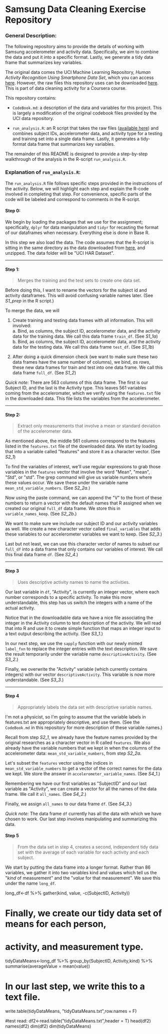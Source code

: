 # Samsung Data Cleaning Exercise Repository

### General Description:

The following repository aims to provide the details of working with Samsung
accelerometer and activity data. Specifically, we aim to combine the data and put it into a specific format. Lastly, we generate a tidy data frame that summarizes key variables.  

The original data comes the 
UCI Machine Learning Repository, *Human Activity Recognition Using Smartphone Data Set*, which you can access [here](http://archive.ics.uci.edu/ml/datasets/Human+Activity+Recognition+Using+Smartphones).  However, the raw files this repository uses can be downloaded [here](https://d396qusza40orc.cloudfront.net/getdata%2Fprojectfiles%2FUCI%20HAR%20Dataset.zip). This is part of data cleaning activity for a Coursera course.


This repository contains:

* `CodeBook.md`: a description of the data and variables for this project.  This is largely a modification of the original codebook files provided by the UCI data repository.

* `run_analysis.R`: an R script that takes the raw files ([available here](https://d396qusza40orc.cloudfront.net/getdata%2Fprojectfiles%2FUCI%20HAR%20Dataset.zip)) and combines subject IDs, accelerometer data, and activity type for a testing and training set into a single data frame.  Lastly, it generates a tidy-format data frame that summarizes key variables.

The remainder of this README is designed to provide a step-by-step walkthrough of the analysis in the R-script `run_analysis.R`.

### Explanation of `run_analysis.R`:
The `run_analysis.R` file follows specific steps provided in the instructions of the activity. Below, we will highlight each step and explain the R-code involved in completing that step.  For convenience, specific parts of the code will be labeled and correspond to comments in the R-script.

#### Step 0:
We begin by loading the packages that we use for the assignment; specifically, `dplyr` for data manipulation and `tidyr` for recasting the format of our dataframes when necessary.  Everything else is done in Base R.

In this step we also load the data. The code assumes that the R-script is sitting in the same directory as the data downloaded from [here](https://d396qusza40orc.cloudfront.net/getdata%2Fprojectfiles%2FUCI%20HAR%20Dataset.zip), and unzipped.  The data folder will be "UCI HAR Dataset".

*** 

#### Step 1:
> Merges the training and the test sets to create one data set.

Before doing this, I want to rename the vectors for the subject id and activity dataframes. This will avoid confusing variable names later. (See *S1\_prep* in the R script.)

To merge the data, we will 

1. Create training and testing data frames with all information. This will involved:  
    a. Bind, as columns, the subject ID, accelerometer data, and the activity data for the training data. We call this data frame `train_df`. (See *S1\_1a*)
    b. Bind, as columns, the subject ID, accelerometer data, and the activity data for the testing data. We call this data frame `test_df`. (See *S1\_1b*)

2. After doing a quick dimension check (we want to make sure these two data frames have the same number of columns), we bind, *as rows*, these new data frames for train and test into one data frame. We call this data frame `full_df`. (See *S1\_2*)

*Quick note:* There are 563 columns of this data frame. The first is our Subject ID, and the last is the Activity type.  This leaves 561 variables coming from the acceleromater, which we verify using the `features.txt` file in the downloaded data. This file lists the variables from the accelerometer.


***

####  Step 2:

> Extract only measurements that involve a mean or
> standard deviation of the accelerometer data.

As mentioned above, the middle 561 columns correspond to the features listed in the `features.txt` file of the downloaded data. We start by loading that into a variable called "features" and store it as a character vector. (See *S2\_1*)

To find the variables of interest, we'll use regular expressions to grab those variables in the `features` vector that involve the word "Mean", "mean", "Std", or "std". The grep command will give us variable numbers where these values occur. We save these under the variable name `mean_std_variable_numbers`. (See *S2\_2a*.)

Now using the paste command, we can append the "V" to the front of these numbers to return a vector with the default names that R assigned when we created our original `full_df` data frame.  We store this in `variable_names_keep`. (See *S2\_2b*.)

We want to make sure we include our subject ID and our activity variables as well. We create a new character vector called `final_variables` that adds these variables to our accelerometer variables we want to keep. (See *S2\_3*.)

Last but not least, we can use this character vector of names to subset our `full_df` into a data frame that only contains our variables of interest.  We call this final data frame `df`. (See *S2\_4*.)

***

#### Step 3
> Uses descriptive activity names to name the activities.

Our last variable in `df`, "Activity", is currently an integer vector, where each number corresponds to a specific activity. To make this more understandable, this step has us switch the integers with a name of the actual activity.

Notice that in the downloadable data we have a nice file associating the integer in the Activity column to text description of the activity. We will read that into R and use it to create  simple function that maps an integer input to a text output describing the activity. (See *S3\_1*.)

In our next step, we use the `sapply` function with our newly minted `label_fxn` to replace the integer entries with the text description. We save the result temporarily under the variable name `descriptiveActivity`. (See *S3\_2*.)

Finally, we overwrite the "Activity" variable (which currently contains integers) with our vector `descriptiveActivity`. This variable is now more understandable. (See *S3\_3*.)

***

#### Step 4 
> Appropriately labels the data set with descriptive variable names.

I'm not a physicist, so I'm going to assume that the variable labels in features.txt are appropriately descriptive, and use them. (See the `CodeBook.md` in this repository for more description of these variable names.)

Recall from step *S2\_1*, we already have the feature names provided by the original researches as a character vector in R called `features`. We also already have the variable numbers that we kept in when the columns of the accelerometer data: 
`mean_std_variable_numbers`, from step *S2\_2a*.

Let's subset the `features` vector using the indices in `mean_std_variable_numbers` to get a vector of the correct names for the data we kept.  We store the answer in `accelerometer_variable_names`. (See *S4\_1*.)

Remembering we have our first variables as "SubjectID" and our last variable as "Activity", we can create a vector for all the names of the data frame. We call it `all_names`. (See *S4\_2*.)

Finally, we assign `all_names` to our data frame `df`. (See *S4\_3*.)


*Quick note:* The data frame `df` currently has all the data with which we have chosen to work. Our last step involves manipulating and summarizing this data.

#### Step 5

> From the data set in step 4, creates a second, independent tidy data set with the average of each variable for each activity and each subject.

We start by putting the data frame into a longer format. Rather than 86 variables, we gather it into two variables kind and values which tell us the "*kind* of measurement" and the "*value* for that  measurement". We save this under the name `long_df`.

long_df<-df %>% 
  gather(kind, value,
         -c(SubjectID, Activity))

# Finally, we create our tidy data set of means for each person,
# activity, and measurement type.

tidyDataMeans<-long_df %>% 
  group_by(SubjectID, Activity,kind) %>%
  summarise(averageValue = mean(value))
  
# In our last step, we write this to a text file. 
write.table(tidyDataMeans, "tidyDataMeans.txt",row.names = F)

#test read:
df2<-read.table("tidyDataMeans.txt",header = T)
head(df2)
names(df2)
dim(df2)
dim(tidyDataMeans)



